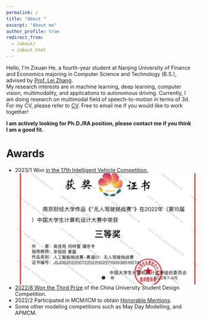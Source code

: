 ```yaml
---
permalink: /
title: "About "
excerpt: "About me"
author_profile: true
redirect_from: 
  - /about/
  - /about.html
---
```

<style>
  .slideshow-container {
    width: 500px;
    height: 300px;
    position: relative;
    overflow: hidden;
  }
        
  .slideshow-container input {
    display: none;
  }
  
  .slideshow-container img {
    width: 100%;
    height: 100%;
    object-fit: cover;
    position: absolute;
    top: 0;
    left: 0;
    opacity: 0;
    transition: opacity 0.5s ease-in-out;
  }
  
  .slideshow-container input:checked + img {
      opacity: 1;
  }
  
  .slideshow-controls {
      position: absolute;
      bottom: 10px;
      left: 50%;
      transform: translateX(-50%);
      z-index: 1;
  }
  
  .slideshow-controls label {
      display: inline-block;
      width: 10px;
      height: 10px;
      border-radius: 50%;
      background-color: #999;
      margin: 0 5px;
      cursor: pointer;
  }
  
  .slideshow-controls label:hover {
      background-color: #333;
  }
  
  .slideshow-controls input:checked + label {
      background-color: #333;
  }
</style>

Hello, I'm Zixuan He, a fourth-year student at Nanjing University of Finance and Economics majoring in Computer Science and Technology (B.S.), advised by [Prof. Lei Zhang](https://xueshu.baidu.com/scholarID/CN-BK73TEKJ).  
My research interests are in machine learning, deep learning, computer vision, multimodality, and applications to autonomous driving. Currently, I am doing research on multimodal field of speech-to-motion in terms of 3d. For my CV, please refer to [CV](Zixuan_He_CV.pdf). Free to email me if you would like to work together!  

**I am actively looking for Ph.D./RA position, please contact me if you think I am a good fit.**


Awards
======
<ul>
    <li>2023/1 Won <a href="中国机器人大赛三等奖.jpg">in the 17th Intelligent Vehicle Competition.
      <div class="slideshow-container">
        <input type="radio" name="slide" id="slide1" checked>
        <img src="中国机器人大赛三等奖.jpg" alt="Image 1">
        <input type="radio" name="slide" id="slide2">
        <img src="智能车比赛国家一等奖.jpg" alt="Image 2">
<!--         <input type="radio" name="slide" id="slide3">
        <img src="美赛建模H奖.jpg" alt="Image 3"> -->
        <div class="slideshow-controls">
          <input type="radio" name="slide-dot" id="slide-dot1" checked>
          <label for="slide-dot1"></label>
          <input type="radio" name="slide-dot" id="slide-dot2">
          <label for="slide-dot2"></label>
<!--           <input type="radio" name="slide-dot" id="slide-dot3">
        <label for="slide-dot3"></label> -->
      </div>
    <li>2022/8 Won the <a href="智能车比赛国家一等奖.jpg">Third Prize</a> of the China University Student Design Competition.</li>
    <li>2022/2 Participated in MCM/ICM to obtain <a href="美赛建模H奖.jpg">Honorable Mentions</a>.</li>
    <li>Some other modeling competitions such as May Day Modelling, and APMCM.</li>


<script>
  // 在页面加载完毕后执行
  document.addEventListener('DOMContentLoaded', function() {
    // 获取轮播容器和轮播图片数量
    var slideshowContainer = document.querySelector('.slideshow-container');
    var slideshowImages = slideshowContainer.querySelectorAll('img');
    var numImages = slideshowImages.length;
    
    // 定义初始显示的图片索引
    var currentImageIndex = 0;
    
    // 自动切换图片的间隔时间（单位：毫秒）
    var interval = 2000;
    
    // 切换图片的函数
    function changeImage() {
      // 隐藏当前显示的图片
      slideshowImages[currentImageIndex].style.opacity = 0;
      
      // 计算下一张图片的索引
      currentImageIndex = (currentImageIndex + 1) % numImages;
      
      // 显示下一张图片
      slideshowImages[currentImageIndex].style.opacity = 1;
      
      // 设置定时器，延迟切换下一张图片
      setTimeout(changeImage, interval);
    }
    
    // 执行切换图片函数
    setTimeout(changeImage, interval);
  });
</script>






